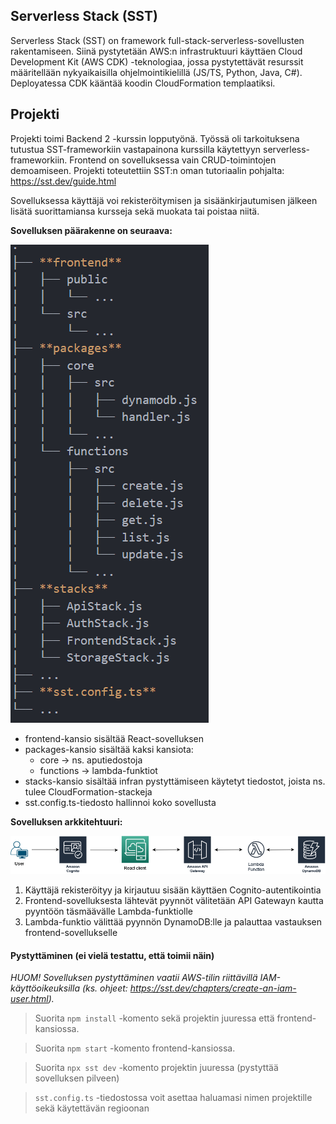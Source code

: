 ## Serverless Stack (SST)

Serverless Stack (SST) on framework full-stack-serverless-sovellusten rakentamiseen. Siinä pystytetään AWS:n infrastruktuuri käyttäen Cloud Development Kit (AWS CDK) -teknologiaa, jossa pystytettävät resurssit määritellään nykyaikaisilla ohjelmointikielillä (JS/TS, Python, Java, C#). Deployatessa CDK kääntää koodin CloudFormation templaatiksi.

## Projekti

Projekti toimi Backend 2 -kurssin lopputyönä. Työssä oli tarkoituksena tutustua SST-frameworkiin vastapainona kurssilla käytettyyn serverless-frameworkiin. Frontend on sovelluksessa vain CRUD-toimintojen demoamiseen. Projekti toteutettiin SST:n oman tutoriaalin pohjalta: https://sst.dev/guide.html

Sovelluksessa käyttäjä voi rekisteröitymisen ja sisäänkirjautumisen jälkeen lisätä suorittamiansa kursseja sekä muokata tai poistaa niitä.

**Sovelluksen päärakenne on seuraava:**

<img src="./img/tree.png">

- frontend-kansio sisältää React-sovelluksen
- packages-kansio sisältää kaksi kansiota:
	- core -> ns. aputiedostoja
	- functions -> lambda-funktiot
- stacks-kansio sisältää infran pystyttämiseen käytetyt tiedostot, joista ns. tulee CloudFormation-stackeja
- sst.config.ts-tiedosto hallinnoi koko sovellusta

**Sovelluksen arkkitehtuuri:**

<img src="./img/architecture.png">

1. Käyttäjä rekisteröityy ja kirjautuu sisään käyttäen Cognito-autentikointia
2. Frontend-sovelluksesta lähtevät pyynnöt välitetään API Gatewayn kautta pyyntöön täsmäävälle Lambda-funktiolle
3. Lambda-funktio välittää pyynnön DynamoDB:lle ja palauttaa vastauksen frontend-sovellukselle

#### Pystyttäminen (ei vielä testattu, että toimii näin)
*HUOM! Sovelluksen pystyttäminen vaatii AWS-tilin riittävillä IAM-käyttöoikeuksilla (ks. ohjeet: https://sst.dev/chapters/create-an-iam-user.html).*

> Suorita `npm install` -komento sekä projektin juuressa että frontend-kansiossa.

> Suorita `npm start` -komento frontend-kansiossa.

> Suorita `npx sst dev` -komento projektin juuressa (pystyttää sovelluksen pilveen)

> `sst.config.ts` -tiedostossa voit asettaa haluamasi nimen projektille sekä käytettävän regioonan